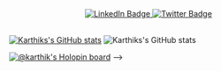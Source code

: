 <!-- <div id = "name" align="center" >
  <h1> Hi there, I am Karthik P M 👋 <h1>
<div> -->

<div id="badges" align="center">
  <a href="https://www.linkedin.com/in/karthikpm5/">
    <img src="https://img.shields.io/badge/LinkedIn-blue?style=for-the-badge&logo=linkedin&logoColor=white" alt="LinkedIn Badge"/>
  </a>
  <a href="https://twitter.com/Karthik36906306">
    <img src="https://img.shields.io/badge/Twitter-blue?style=for-the-badge&logo=twitter&logoColor=white" alt="Twitter Badge"/>
  </a>
<!--   <a href="https://karthikpm52@gmail.com">
    <img src="https://img.shields.io/badge/gmail-red?style=for-the-badge&logo=gmail&logoColor=white" alt="gmail Badge"/>
  </a> -->
</div><br>
<div>

[![Karthiks's GitHub stats](https://github-readme-stats.vercel.app/api?username=Karthik-PM)](https://github.com/Karthik-PM/github-readme-stats)
![Karthiks's GitHub stats](https://github-readme-stats.vercel.app/api?username=Karthik-PM&show_icons=true&theme=onedark)

[![@karthik's Holopin board](https://holopin.io/api/user/board?user=karthik)](https://holopin.io/@karthik) -->
<!--
**Karthik-PM/Karthik-PM** is a ✨ _special_ ✨ repository because its `README.md` (this file) appears on your GitHub profile.

Here are some ideas to get you started:

- 🔭 I’m currently working on ...
- 🌱 I’m currently learning make good PRs
- 👯 I’m looking to collaborate on ..
- 🤔 I’m looking for help with ...
- 💬 Ask me about ...
- 📫 How to reach me: ...
- 😄 Pronouns: He/Him
- ⚡ Fun fact: ...
-->
